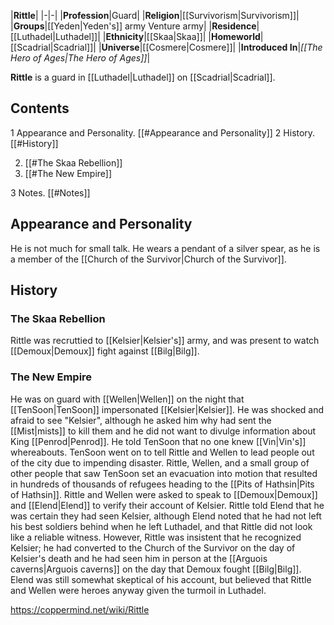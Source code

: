 |**Rittle**|
|-|-|
|**Profession**|Guard|
|**Religion**|[[Survivorism\|Survivorism]]|
|**Groups**|[[Yeden\|Yeden's]] army Venture army|
|**Residence**|[[Luthadel\|Luthadel]]|
|**Ethnicity**|[[Skaa\|Skaa]]|
|**Homeworld**|[[Scadrial\|Scadrial]]|
|**Universe**|[[Cosmere\|Cosmere]]|
|**Introduced In**|*[[The Hero of Ages\|The Hero of Ages]]*|

**Rittle** is a guard in [[Luthadel\|Luthadel]] on [[Scadrial\|Scadrial]].

## Contents

1 Appearance and Personality. [[#Appearance and Personality]] 
2 History. [[#History]] 

2. [[#The Skaa Rebellion]] 
2. [[#The New Empire]] 


3 Notes. [[#Notes]] 


## Appearance and Personality
He is not much for small talk. He wears a pendant of a silver spear, as he is a member of the [[Church of the Survivor\|Church of the Survivor]].

## History
### The Skaa Rebellion
Rittle was recruttied to [[Kelsier\|Kelsier's]] army, and was present to watch [[Demoux\|Demoux]] fight against [[Bilg\|Bilg]].

### The New Empire
He was on guard with [[Wellen\|Wellen]] on the night that [[TenSoon\|TenSoon]] impersonated [[Kelsier\|Kelsier]]. He was shocked and afraid to see "Kelsier", although he asked him why had sent the [[Mist\|mists]] to kill them and he did not want to divulge information about King [[Penrod\|Penrod]]. He told TenSoon that no one knew [[Vin\|Vin's]] whereabouts. TenSoon went on to tell Rittle and Wellen to lead people out of the city due to impending disaster.
Rittle, Wellen, and a small group of other people that saw TenSoon set an evacuation into motion that resulted in hundreds of thousands of refugees heading to the [[Pits of Hathsin\|Pits of Hathsin]]. Rittle and Wellen were asked to speak to [[Demoux\|Demoux]] and [[Elend\|Elend]] to verify their account of Kelsier. Rittle told Elend that he was certain they had seen Kelsier, although Elend noted that he had not left his best soldiers behind when he left Luthadel, and that Rittle did not look like a reliable witness. However, Rittle was insistent that he recognized Kelsier; he had converted to the Church of the Survivor on the day of Kelsier's death and he had seen him in person at the [[Arguois caverns\|Arguois caverns]] on the day that Demoux fought [[Bilg\|Bilg]]. Elend was still somewhat skeptical of his account, but believed that Rittle and Wellen were heroes anyway given the turmoil in Luthadel.



https://coppermind.net/wiki/Rittle